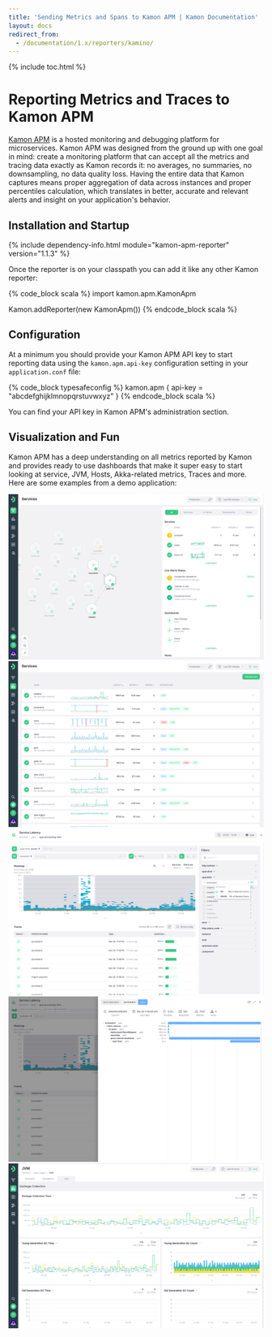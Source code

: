 ```yaml
---
title: 'Sending Metrics and Spans to Kamon APM | Kamon Documentation'
layout: docs
redirect_from:
  - /documentation/1.x/reporters/kamino/
---
```


{% include toc.html %}

Reporting Metrics and Traces to Kamon APM
=========================================

[Kamon APM][1] is a hosted monitoring and debugging platform for microservices. Kamon APM was designed from the ground
up with one goal in mind: create a monitoring platform that can accept all the metrics and tracing data exactly as Kamon
records it: no averages, no summaries, no downsampling, no data quality loss. Having the entire data that Kamon captures
means proper aggregation of data across instances and proper percentiles calculation, which translates in better,
accurate and relevant alerts and insight on your application's behavior.


## Installation and Startup

{% include dependency-info.html module="kamon-apm-reporter" version="1.1.3" %}

Once the reporter is on your classpath you can add it like any other Kamon reporter:

{% code_block scala %}
import kamon.apm.KamonApm

Kamon.addReporter(new KamonApm())
{% endcode_block scala %}


## Configuration

At a minimum you should provide your Kamon APM API key to start reporting data using the `kamon.apm.api-key`
configuration setting in your `application.conf` file:

{% code_block typesafeconfig %}
kamon.apm {
  api-key = "abcdefghijklmnopqrstuvwxyz"
}
{% endcode_block scala %}

You can find your API key in Kamon APM's administration section.


## Visualization and Fun

Kamon APM has a deep understanding on all metrics reported by Kamon and provides ready to use dashboards that make it
super easy to start looking at service, JVM, Hosts, Akka-related metrics, Traces and more. Here are some examples from a
demo application:

<img class="img-fluid my-4" src="/assets/img/apm-service-map.png">
<img class="img-fluid my-4" src="/assets/img/apm-services-list.png">
<img class="img-fluid my-4" src="/assets/img/apm-analyze.png">
<img class="img-fluid my-4" src="/assets/img/apm-analyze-trace-detail.png">
<img class="img-fluid my-4" src="/assets/img/apm-jvm-metrics.png">

[1]: /apm/
